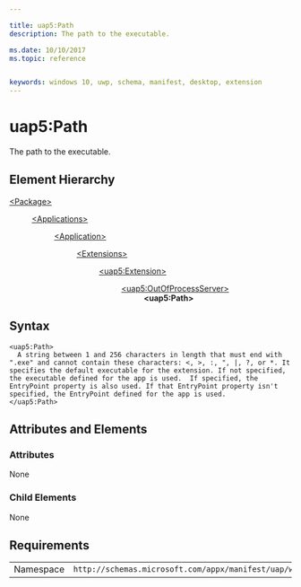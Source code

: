 ```yaml
---

title: uap5:Path
description: The path to the executable.

ms.date: 10/10/2017
ms.topic: reference


keywords: windows 10, uwp, schema, manifest, desktop, extension 
---
```


# uap5:Path

The path to the executable.

## Element Hierarchy
<dl>
<dt><a href="element-package.md">&lt;Package&gt;</a></dt>
<dd>
<dl>
<dt><a href="element-applications.md">&lt;Applications&gt;</a></dt>
<dd>
<dl>
<dt><a href="element-application.md">&lt;Application&gt;</a></dt>
<dd>
<dl>
<dt><a href="element-1-extensions.md">&lt;Extensions&gt;</a></dt>
<dd>
<dl>
<dt><a href="element-uap5-extension.md">&lt;uap5:Extension&gt;</a></dt>
<dd>
<dl>
<dt><a href="element-uap5-outofprocessserver.md">&lt;uap5:OutOfProcessServer&gt;</a></dt>
<dd><b>&lt;uap5:Path&gt;</b></dd>
</dl>
</dd>
</dl>
</dd>
</dl>
</dd>
</dl>
</dd>
</dl>
</dd>
</dl>

## Syntax
```syntax
<uap5:Path>
  A string between 1 and 256 characters in length that must end with ".exe" and cannot contain these characters: <, >, :, ", |, ?, or *. It specifies the default executable for the extension. If not specified, the executable defined for the app is used.  If specified, the EntryPoint property is also used. If that EntryPoint property isn't specified, the EntryPoint defined for the app is used.
</uap5:Path>
```

## Attributes and Elements
### Attributes
None

### Child Elements
None


## Requirements

|   |   |
|--|--|
| Namespace | `http://schemas.microsoft.com/appx/manifest/uap/windows10/5` |
